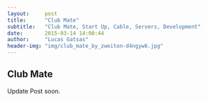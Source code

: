 ```yaml
---
layout:     post
title:      "Club Mate"
subtitle:   "Club Mate, Start Up, Cable, Servers, Development"
date:       2015-03-14 14:00:44
author:     "Lucas Gatsas"
header-img: "img/club_mate_by_zweiton-d4ngyw6.jpg"
---
```

<h2 class="section-heading">Club Mate </h2>


Update Post soon. 




<blockquote>
</blockquote>